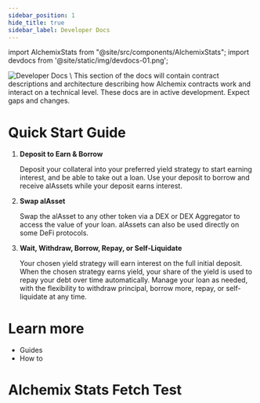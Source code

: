```yaml
---
sidebar_position: 1
hide_title: true
sidebar_label: Developer Docs
---
```


import AlchemixStats from "@site/src/components/AlchemixStats";
import devdocs from '@site/static/img/devdocs-01.png';

<img src={devdocs} alt="Developer Docs" class="banner-spacing" />
\
This section of the docs will contain contract descriptions and architecture describing how Alchemix contracts work and interact on a technical level. These docs are in active development. Expect gaps and changes.

# Quick Start Guide

1. **Deposit to Earn & Borrow**

   Deposit your collateral into your preferred yield strategy to start earning interest, and be able to take out a loan. Use your deposit to borrow and receive alAssets while your deposit earns interest.

2. **Swap alAsset**

   Swap the alAsset to any other token via a DEX or DEX Aggregator to access the value of your loan. alAssets can also be used directly on some DeFi protocols.

3. **Wait, Withdraw, Borrow, Repay, or Self-Liquidate**

   Your chosen yield strategy will earn interest on the full initial deposit. When the chosen strategy earns yield, your share of the yield is used to repay your debt over time automatically. Manage your loan as needed, with the flexibility to withdraw principal, borrow more, repay, or self-liquidate at any time.

# Learn more

- Guides
- How to

# Alchemix Stats Fetch Test

<AlchemixStats />
